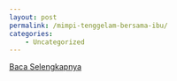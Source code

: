 ```yaml
---
layout: post
permalink: /mimpi-tenggelam-bersama-ibu/
categories:
    - Uncategorized
---
```


[Baca Selengkapnya](/09)